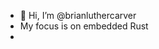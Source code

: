 - 👋 Hi, I’m @brianluthercarver
- My focus is on embedded Rust
- 
<!---
brianluthercarver/brianluthercarver is a ✨ special ✨ repository because its `README.md` (this file) appears on your GitHub profile.
You can click the Preview link to take a look at your changes.
--->
